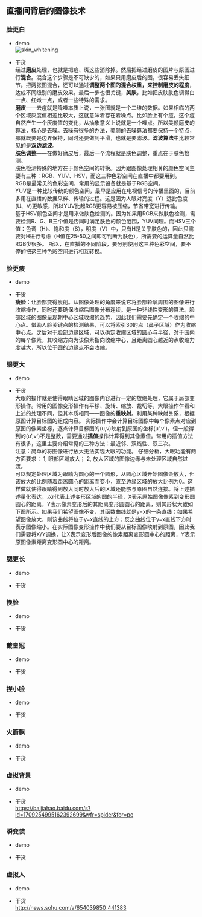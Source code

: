 ## 直播间背后的图像技术


### 脸更白 
* demo   
![skin_whitening](https://github.com/lix19937/opencv-cookbook/assets/38753233/7a02ea4a-8d32-4ab8-bbcc-2eca9a9fce32)    



* 干货   
经过**磨皮**处理，也就是把痘、斑这些消除掉。然后把经过磨皮的图片与原图进行**混合**。混合这个步骤是不可缺少的，如果只用磨皮后的图，很容易丢失细节。把两张图混合，还可以通过**调整两个图的混合权重，来控制磨皮的程度**，达成不同级别的磨皮效果。最后一步也很关键，**美肤**，比如把皮肤肤色调得白一点、红嫩一点，或者一些特殊的需求。   
**磨皮**——去痘就是降噪本质上说，一张图就是一个二维的数据。如果相临的两个区域灰度值相差比较大，这就意味着存在着噪点。比如脸上有个痘，这个痘自然产生一个灰度值的变化，从抽象意义上说就是一个噪点。所以美颜磨皮的算法，核心是去噪。去噪有很多的办法，美颜的去噪算法都要保持一个特点，那就既要是边界保持，同时还要做到平滑，也就是要滤波。**滤波算法**中比较常见的是**双边滤波**。  
**肤色调整**——在做好磨皮后，最后一个流程就是肤色调整，重点在于肤色检测。  
肤色检测特殊的地方在于颜色空间的转换。因为跟图像处理相关的颜色空间主要有三种：RGB、YUV、HSV，而这三种色彩空间在直播中都要用到。  
RGB是最常见的色彩空间，常用的显示设备就是基于RGB空间。  
YUV是一种比较传统的颜色空间，最早是应用在电视信号的传播里面的，目前多用在直播的数据采样、传输的过程。这是因为人眼对亮度（Y）远比色度(U、V)更敏感，所以YUV比起RGB更容易被压缩，节省带宽进行传输。   
基于HSV颜色空间才是用来做肤色检测的。因为如果用RGB来做肤色检测，需要检测R、G、B三个值是否同时满足肤色的颜色范围，YUV同理。而HSV三个值：色调（H）、饱和度（S），明度（V）中，只有H是关乎肤色的，因此只需要对H进行考虑（H值在25-50之间即可判断为肤色），所需要的运算量自然比RGB少很多。
所以，在直播的不同阶段，要分别使用这三种色彩空间，要不停的把这三种色彩空间进行相互转换。

### 脸更瘦  
* demo  


* 干货   
**瘦脸**：让脸部变得瘦削。从图像处理的角度来说它将脸部轮廓周围的图像进行收缩操作，同时还要确保收缩后图像分布连续。是一种非线性变形的算法。脸部区域的图像呈现朝中心区域收缩的趋势，因此我们需要先确定一个收缩的中心点。借助人脸关键点的检测结果，可以将索引30的点（鼻子区域）作为收缩中心点。之后对于脸部边缘区域，可以确定收缩区域的圆心与半径，对于园内的每个像素，其收缩方向为该像素指向收缩中心，且距离圆心越近的点收缩力度越大，所以位于圆的边缘点不会收缩。    

### 眼更大     
* demo  


* 干货    
大眼的操作就是使得眼睛区域的图像内容进行一定的放缩处理，它属于局部变形操作。常用的图像变形操作有平移、旋转、缩放、裁切等，大眼操作乍看和上述的处理不同，但其本质相同——图像的**重映射**。利用某种映射关系，根据原图计算目标图的组成内容。
实际操作中会计算目标图像中每个像素点对应到原图的像素坐标，逐点计算目标图的(u,v)映射到原图的坐标(u',v')。但一般得到的(u',v')不是整数，需要通过**插值**操作计算得到其像素值。常用的插值方法有很多，这里主要介绍常见的三种方法：最近邻、双线性、双三次。    
注意：简单的将图像进行放大无法实现大眼的功能。
仔细分析，大眼功能有两方面要求：
1, 眼部区域放大；
2, 放大区域的图像边缘与未处理区域自然过渡。  
可以规定处理区域为眼睛为圆心的一个圆形，从圆心区域开始图像会放大，但该放大的比例随着距离圆心的距离而变小，直至边缘区域的放大比例为0。这样做就使得眼睛得到放大同时放大后的区域还能够与原图自然连接。将上述描述量化表达，以r代表上述变形区域的圆的半径，X表示原始图像像素到变形圆圆心的距离，Y表示像素变形后的其距离变形圆圆心的距离，则其形状大致如下图所示。如果我们希望图像不变，其函数曲线就是y=x的一条直线；如果希望图像放大，则该曲线将位于y=x直线的上方；反之曲线位于y=x直线下方时表示图像缩小。在实际图像变形操作中我们要从目标图像映射到原图，因此我们需要将X/Y调换，让X表示变形后图像的像素距离变形圆中心的距离，Y表示原图像素距离变形圆中心的距离。

### 腿更长  
* demo  


* 干货

  
### 换脸 
* demo  


* 干货

 
### 戴皇冠  
* demo  


* 干货

### 捏小脸     
* demo  


* 干货


### 火箭飘   
* demo  


* 干货

### 虚拟背景    
* demo  


* 干货   
https://baijiahao.baidu.com/s?id=1709254995162392699&wfr=spider&for=pc


### 瞬变装  
* demo  


* 干货   


### 虚拟人    
* demo  


* 干货     
http://news.sohu.com/a/654039850_441383   




